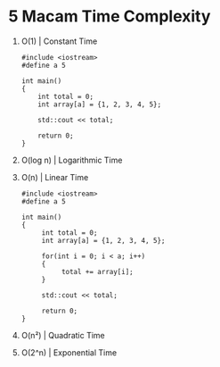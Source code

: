 # 5 Macam Time Complexity

1. O(1) | Constant Time
   ```
   #include <iostream>
   #define a 5

   int main() 
   {
       int total = 0;
       int array[a] = {1, 2, 3, 4, 5};
	
       std::cout << total;

       return 0;
   }
2. O(log n) | Logarithmic Time


3. O(n) | Linear Time
   ```
   #include <iostream>
   #define a 5

   int main() 
   {
        int total = 0;
        int array[a] = {1, 2, 3, 4, 5};
	
        for(int i = 0; i < a; i++)
        {
             total += array[i];
        }
	
        std::cout << total;
	
        return 0;
   }
4. O(n²) | Quadratic Time


5. O(2^n) | Exponential Time

